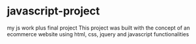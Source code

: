 # javascript-project
my js work plus final project
This project was built with the concept of an ecommerce website using html, css, jquery and javascript functionalities

